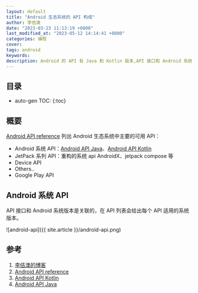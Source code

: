 ```yaml
---
layout: default
title: "Android 生态系统的 API 构成"
author: 李佶澳
date: "2023-03-23 11:13:19 +0800"
last_modified_at: "2023-05-12 14:14:41 +0800"
categories: 编程
cover:
tags: android
keywords:
description: Android 的 API 有 Java 和 Kotlin 版本,API 接口和 Android 系统版本是关联的，在 API 列表会给出每个 API 适用的系统版本。
---
```


## 目录

* auto-gen TOC:
{:toc}

## 概要

[Android API reference][2] 列出 Android 生态系统中主要的可用 API：

* Android 系统 API：[Android API Java][4]、[Android API Kotlin][3]
* JetPack 系列 API：重构的系统 api AndroidX、jetpack compose 等
* Device API
* Others..
* Google Play API

## Android 系统 API

API 接口和 Android 系统版本是关联的，在 API 列表会给出每个 API 适用的系统版本。

![android-api]({{ site.article }}/android-api.png)

## 参考

1. [李佶澳的博客][1]
2. [Android API reference][2]
3. [Android API Kotlin][3]
4. [Android API Java][4]

[1]: https://www.lijiaocn.com "李佶澳的博客"
[2]: https://developer.android.com/reference "Android API reference"
[3]: https://developer.android.com/reference/kotlin/packages "Android API Kotlin"
[4]: https://developer.android.com/reference/packages "Android API Java"
